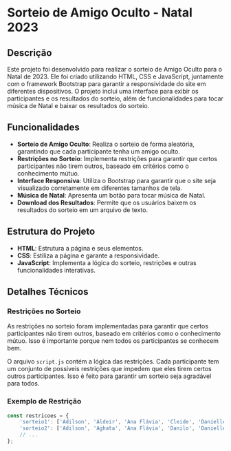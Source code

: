 # Sorteio de Amigo Oculto - Natal 2023

## Descrição

Este projeto foi desenvolvido para realizar o sorteio de Amigo Oculto para o Natal de 2023. Ele foi criado utilizando HTML, CSS e JavaScript, juntamente com o framework Bootstrap para garantir a responsividade do site em diferentes dispositivos. O projeto inclui uma interface para exibir os participantes e os resultados do sorteio, além de funcionalidades para tocar música de Natal e baixar os resultados do sorteio.

## Funcionalidades

- **Sorteio de Amigo Oculto**: Realiza o sorteio de forma aleatória, garantindo que cada participante tenha um amigo oculto.
- **Restrições no Sorteio**: Implementa restrições para garantir que certos participantes não tirem outros, baseado em critérios como o conhecimento mútuo.
- **Interface Responsiva**: Utiliza o Bootstrap para garantir que o site seja visualizado corretamente em diferentes tamanhos de tela.
- **Música de Natal**: Apresenta um botão para tocar música de Natal.
- **Download dos Resultados**: Permite que os usuários baixem os resultados do sorteio em um arquivo de texto.

## Estrutura do Projeto

- **HTML**: Estrutura a página e seus elementos.
- **CSS**: Estiliza a página e garante a responsividade.
- **JavaScript**: Implementa a lógica do sorteio, restrições e outras funcionalidades interativas.


## Detalhes Técnicos

### Restrições no Sorteio

As restrições no sorteio foram implementadas para garantir que certos participantes não tirem outros, baseado em critérios como o conhecimento mútuo. Isso é importante porque nem todos os participantes se conhecem bem.

O arquivo `script.js` contém a lógica das restrições. Cada participante tem um conjunto de possíveis restrições que impedem que eles tirem certos outros participantes. Isso é feito para garantir um sorteio seja agradável para todos.

### Exemplo de Restrição

```javascript
const restricoes = {
    'sorteio1': ['Adilson', 'Aldeir', 'Ana Flávia', 'Cleide', 'Danielle', 'Isabelle', 'Letícia', 'Izabel', 'Naena', 'Nicole', 'Nicollas', 'Pauliana', 'Pedro', 'Samia', 'Tawane', 'Yasmin'],
    'sorteio2': ['Adilson', 'Aghata', 'Ana Flávia', 'Danilo', 'Danielle', 'Flávio', 'Márcia', 'Maria Eduarda', 'Izabel', 'Pauliana', 'Pedro', 'Washington'],
    // ...
};
```


